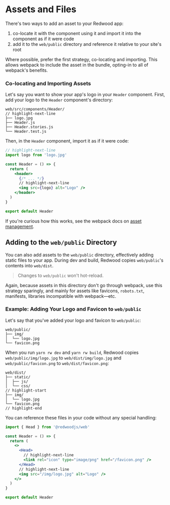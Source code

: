 # Assets and Files

There's two ways to add an asset to your Redwood app:

1. co-locate it with the component using it and import it into the component as if it were code
2. add it to the `web/public` directory and reference it relative to your site's root

Where possible, prefer the first strategy, co-locating and importing.
This allows webpack to include the asset in the bundle, opting-in to all of webpack's benefits.

### Co-locating and Importing Assets

Let's say you want to show your app's logo in your `Header` component.
First, add your logo to the `Header` component's directory:

```text
web/src/components/Header/
// highlight-next-line
├── logo.jpg
├── Header.js
├── Header.stories.js
└── Header.test.js
```

Then, in the `Header` component, import it as if it were code:

```jsx title="web/src/components/Header/Header.js"
// highlight-next-line
import logo from 'logo.jpg'

const Header = () => {
  return (
    <header>
      {/* ... */}
      // highlight-next-line
      <img src={logo} alt="Logo" />
    </header>
  )
}

export default Header
```

If you're curious how this works, see the webpack docs on [asset management](https://webpack.js.org/guides/asset-management/).

## Adding to the `web/public` Directory

You can also add assets to the `web/public` directory, effectively adding static files to your app.
During dev and build, Redwood copies `web/public`'s contents into `web/dist`.

> Changes to `web/public` won't hot-reload.

Again, because assets in this directory don't go through webpack, use this strategy sparingly, and mainly for assets like favicons, `robots.txt`, manifests, libraries incompatible with webpack—etc.

### Example: Adding Your Logo and Favicon to `web/public`

Let's say that you've added your logo and favicon to `web/public`:

```
web/public/
├── img/
│  └── logo.jpg
└── favicon.png
```

When you run `yarn rw dev` and `yarn rw build`, Redwood copies
`web/public/img/logo.jpg` to `web/dist/img/logo.jpg` and `web/public/favicon.png` to `web/dist/favicon.png`:

```text
web/dist/
├── static/
│  ├── js/
│  └── css/
// highlight-start
├── img/
│  └── logo.jpg
└── favicon.png
// highlight-end
```

You can reference these files in your code without any special handling:

```jsx title="web/src/components/Header/Header.js"
import { Head } from '@redwoodjs/web'

const Header = () => {
  return (
    <>
      <Head>
        // highlight-next-line
        <link rel="icon" type="image/png" href="/favicon.png" />
      </Head>
      // highlight-next-line
      <img src="/img/logo.jpg" alt="Logo" />
    </>
  )
}

export default Header
```
